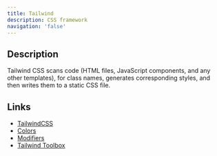 ```yaml
---
title: Tailwind
description: CSS framework
navigation: 'false'
---
```


## Description

Tailwind CSS scans code (HTML files, JavaScript components, and any other templates), for class names, generates corresponding styles, and then writes them to a static CSS file.

## Links

- [TailwindCSS](https://tailwindcss.com/)
- [Colors](https://tailwindcss.com/docs/customizing-colors)
- [Modifiers](https://tailwindcss.com/docs/hover-focus-and-other-states#pseudo-class-reference)
- [Tailwind Toolbox](https://www.tailwindtoolbox.com/icons)

